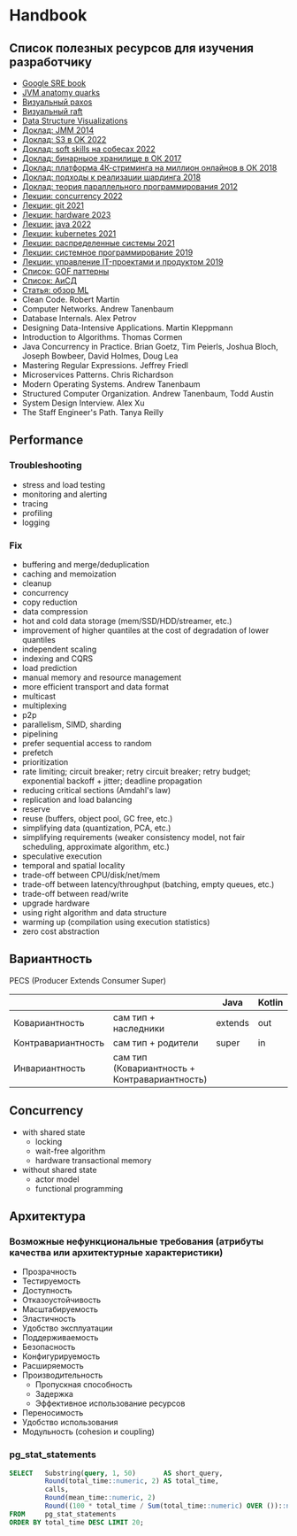 # Handbook

## Список полезных ресурсов для изучения разработчику
- [Google SRE book](https://sre.google/sre-book/foreword/)
- [JVM anatomy quarks](https://shipilev.net/jvm/anatomy-quarks/)
- [Визуальный paxos](https://isaacwr.github.io/thesecretlivesofdata/paxos/)
- [Визуальный raft](http://thesecretlivesofdata.com/raft/)
- [Data Structure Visualizations](https://www.cs.usfca.edu/~galles/visualization/Algorithms.html)
- [Доклад: JMM 2014](https://www.youtube.com/watch?v=iB2N8aqwtxc)
- [Доклад: S3 в OK 2022](https://www.youtube.com/watch?v=N3mbocqCtsk)
- [Доклад: soft skills на собесах 2022](https://www.youtube.com/watch?v=S-jQIYp38tc)
- [Доклад: бинарныое хранилище в ОК 2017](https://www.youtube.com/watch?v=Hs2txKgnpAk)
- [Доклад: платформа 4К-стриминга на миллион онлайнов в ОК 2018](https://www.youtube.com/watch?v=pqz_qld6jVA)
- [Доклад: подходы к реализации шардинга 2018](https://www.youtube.com/watch?v=DfaTNXCsYRg)
- [Доклад: теория параллельного программирования 2012](https://www.youtube.com/watch?v=D8DXW7wlGDE)
- [Лекции: concurrency 2022](https://www.youtube.com/playlist?list=PL4_hYwCyhAva37lNnoMuBcKRELso5nvBm)
- [Лекции: git 2021](https://www.youtube.com/playlist?list=PLDyvV36pndZFHXjXuwA_NywNrVQO0aQqb)
- [Лекции: hardware 2023](https://www.youtube.com/watch?v=czl3NwGNuHg&list=PLcXpxQEvs8cPCuSy7hliyFXI1l829u7RZ)
- [Лекции: java 2022](https://www.youtube.com/playlist?list=PLlb7e2G7aSpTCB2OxGlezpgOXwq4xer7Z)
- [Лекции: kubernetes 2021](https://www.youtube.com/playlist?list=PL8D2P0ruohOBSA_CDqJLflJ8FLJNe26K-)
- [Лекции: распределенные системы 2021](https://www.youtube.com/playlist?list=PL4_hYwCyhAvaYKF6HkyCximCvlExxxnrC)
- [Лекции: системное программирование 2019](https://www.youtube.com/playlist?list=PLrCZzMib1e9pOdLmE2qtMgL3QMEIrxyu7)
- [Лекции: управление IT-проектами и продуктом 2019](https://www.youtube.com/playlist?list=PLrCZzMib1e9oUFO9saNfPAqBjpQW8v9I-)
- [Список: GOF паттерны](https://refactoring.guru/ru/design-patterns)
- [Список: АиСД](https://www.geeksforgeeks.org/learn-data-structures-and-algorithms-dsa-tutorial/)
- [Статья: обзор ML](https://vas3k.ru/blog/machine_learning/)
- Clean Code. Robert Martin
- Computer Networks. Andrew Tanenbaum
- Database Internals. Alex Petrov
- Designing Data-Intensive Applications. Martin Kleppmann
- Introduction to Algorithms. Thomas Cormen
- Java Concurrency in Practice. Brian Goetz, Tim Peierls, Joshua Bloch, Joseph Bowbeer, David Holmes, Doug Lea
- Mastering Regular Expressions. Jeffrey Friedl
- Microservices Patterns. Chris Richardson
- Modern Operating Systems. Andrew Tanenbaum
- Structured Computer Organization. Andrew Tanenbaum, Todd Austin
- System Design Interview. Alex Xu
- The Staff Engineer's Path. Tanya Reilly

## Performance

### Troubleshooting
- stress and load testing
- monitoring and alerting
- tracing
- profiling
- logging

### Fix
- buffering and merge/deduplication
- caching and memoization
- cleanup
- concurrency
- copy reduction
- data compression
- hot and cold data storage (mem/SSD/HDD/streamer, etc.)
- improvement of higher quantiles at the cost of degradation of lower quantiles
- independent scaling
- indexing and CQRS
- load prediction
- manual memory and resource management
- more efficient transport and data format
- multicast
- multiplexing
- p2p
- parallelism, SIMD, sharding
- pipelining
- prefer sequential access to random
- prefetch
- prioritization
- rate limiting; circuit breaker; retry circuit breaker; retry budget; exponential backoff + jitter; deadline propagation
- reducing critical sections (Amdahl's law)
- replication and load balancing
- reserve
- reuse (buffers, object pool, GC free, etc.)
- simplifying data (quantization, PCA, etc.)
- simplifying requirements (weaker consistency model, not fair scheduling, approximate algorithm, etc.)
- speculative execution
- temporal and spatial locality
- trade-off between CPU/disk/net/mem
- trade-off between latency/throughput (batching, empty queues, etc.)
- trade-off between read/write
- upgrade hardware
- using right algorithm and data structure
- warming up (compilation using execution statistics)
- zero cost abstraction

## Вариантность

PECS (Producer Extends Consumer Super)

|                    |                                               | Java    | Kotlin | Scala |
|--------------------|-----------------------------------------------|---------|--------|-------|
| Ковариантность     | сам тип + наследники                          | extends | out    | +     |
| Контравариантность | сам тип + родители                            | super   | in     | -     |
| Инвариантность     | сам тип (Ковариантность + Контравариантность) |         |        |       |

## Concurrency
- with shared state
    + locking
    + wait-free algorithm
    + hardware transactional memory
- without shared state
    + actor model
    + functional programming

## Архитектура

### Возможные нефункциональные требования (атрибуты качества или архитектурные характеристики)
- Прозрачность
- Тестируемость
- Доступность
- Отказоустойчивость
- Масштабируемость
- Эластичность
- Удобство эксплуатации
- Поддерживаемость
- Безопасность
- Конфигурируемость
- Расширяемость
- Производительность
    + Пропускная способность
    + Задержка
    + Эффективное использование ресурсов
- Переносимость
- Удобство использования
- Модульность (cohesion и coupling)

### pg_stat_statements
```sql
SELECT   Substring(query, 1, 50)       AS short_query,
         Round(total_time::numeric, 2) AS total_time,
         calls,
         Round(mean_time::numeric, 2)                                             AS mean,
         Round((100 * total_time / Sum(total_time::numeric) OVER ())::numeric, 2) AS percentage_cpu
FROM     pg_stat_statements
ORDER BY total_time DESC LIMIT 20; 
```
